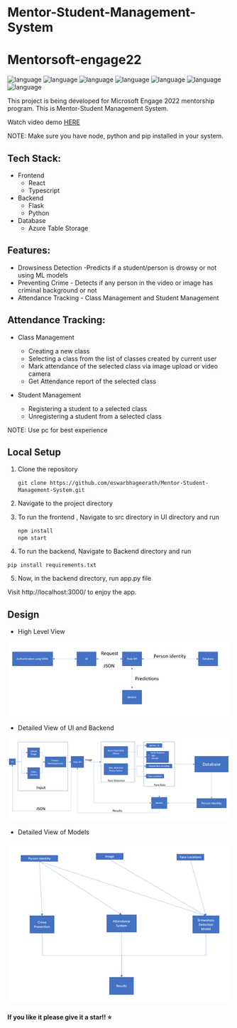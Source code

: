 # Mentor-Student-Management-System

# Mentorsoft-engage22

![language](https://img.shields.io/badge/-Microsoft%20Engage%2022-bluevoilet) 
![language](https://img.shields.io/badge/-React-green)
![language](https://img.shields.io/badge/-Type%20Script-yellowgreen)
![language](https://img.shields.io/badge/-Python-orange)
![language](https://img.shields.io/badge/-Flask-blue)
![language](https://img.shields.io/badge/-Numpy-pink)
![language](https://img.shields.io/badge/-Azure-grey)

This project is being developed for Microsoft Engage 2022 mentorship program. This is Mentor-Student Management System.



Watch video demo <a href = "https://youtu.be/O8cgTMJJxcw" target = "_blank">HERE</a>

NOTE: Make sure you have node, python and pip installed in your system.

## Tech Stack:
  - Frontend
    - React 
    - Typescript
  - Backend
      - Flask
      - Python
  - Database
    - Azure Table Storage


## Features:
  - Drowsiness Detection -Predicts if a student/person is drowsy or not using ML models
  - Preventing Crime - Detects if any person in the video or image has criminal background or not
  - Attendance Tracking - Class Management and Student Management
  
## Attendance Tracking:

- Class Management
    - Creating a new class
    - Selecting a class from the list of classes created by current user
    - Mark attendance of the selected class via image upload or video camera
    - Get Attendance report of the selected class

- Student Management
    - Registering a student to a selected class
    - Unregistering a student from a selected class  

NOTE: Use pc for best experience

## Local Setup
  1. Clone the repository

     ```
     git clone https://github.com/eswarbhageerath/Mentor-Student-Management-System.git
     
     ```
  2. Navigate to the project directory
  3. To run the frontend , Navigate to src directory in UI directory and run
     ```
     npm install
     npm start
     
     ```
  4. To run the backend, Navigate to Backend directory and run 
  ```
  pip install requirements.txt
  
  ```
  5. Now, in the backend directory, run app.py file

  
  Visit http://localhost:3000/ to enjoy the app.



## Design

- High Level View

![High Level  View](https://github.com/eswarbhageerath/Mentor-Student-Management-System/blob/master/HighLevel%20View.png)

- Detailed View of UI and Backend

![Detailed View of UI and Backend](https://github.com/eswarbhageerath/Mentor-Student-Management-System/blob/master/Detailed%20View%20of%20UI%20and%20Backend.png)

- Detailed View of Models

![Detailed View of Models](https://github.com/eswarbhageerath/Mentor-Student-Management-System/blob/master/Detailed%20View%20Of%20Models.png)
#### If you like it please give it a star!! ⭐



